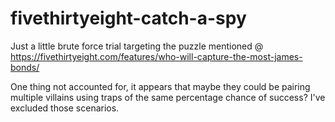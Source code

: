 # fivethirtyeight-catch-a-spy

Just a little brute force trial targeting the puzzle mentioned @ https://fivethirtyeight.com/features/who-will-capture-the-most-james-bonds/

One thing not accounted for, it appears that maybe they could be pairing multiple villains using traps of the same percentage chance of success?  I've excluded those scenarios.
